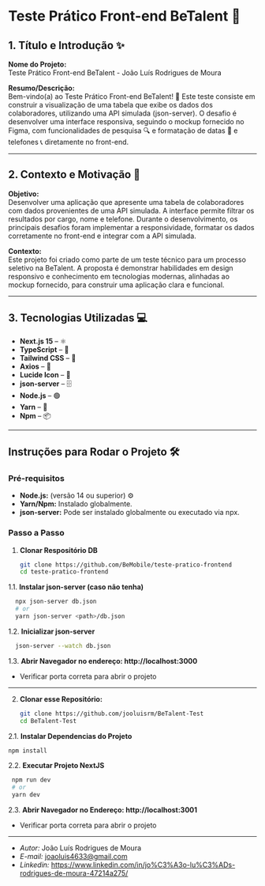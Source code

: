 # Teste Prático Front-end BeTalent 🚀

## 1. Título e Introdução ✨

**Nome do Projeto:**  
Teste Prático Front-end BeTalent - João Luís Rodrigues de Moura

**Resumo/Descrição:**  
Bem-vindo(a) ao Teste Prático Front-end BeTalent! 👋 Este teste consiste em construir a visualização de uma tabela que exibe os dados dos colaboradores, utilizando uma API simulada (json-server). O desafio é desenvolver uma interface responsiva, seguindo o mockup fornecido no Figma, com funcionalidades de pesquisa 🔍 e formatação de datas 📅 e telefones 📞 diretamente no front-end.

---

## 2. Contexto e Motivação 🎯

**Objetivo:**  
Desenvolver uma aplicação que apresente uma tabela de colaboradores com dados provenientes de uma API simulada. A interface permite filtrar os resultados por cargo, nome e telefone. Durante o desenvolvimento, os principais desafios foram implementar a responsividade, formatar os dados corretamente no front-end e integrar com a API simulada.

**Contexto:**  
Este projeto foi criado como parte de um teste técnico para um processo seletivo na BeTalent. A proposta é demonstrar habilidades em design responsivo e conhecimento em tecnologias modernas, alinhadas ao mockup fornecido, para construir uma aplicação clara e funcional.

---

## 3. Tecnologias Utilizadas 💻

- **Next.js 15** – ⚛️
- **TypeScript** – 📜
- **Tailwind CSS** – 💨
- **Axios** – 🔗
- **Lucide Icon** – 🎨
- **json-server** – 🗄️
- **Node.js** – 🟢
- **Yarn** – 🧶
- **Npm** – 📦

---

## Instruções para Rodar o Projeto 🛠️

### Pré-requisitos
- **Node.js:** (versão 14 ou superior) ⚙️
- **Yarn/Npm:** Instalado globalmente.
- **json-server:** Pode ser instalado globalmente ou executado via npx.

### Passo a Passo

1. **Clonar Respositório DB**  
   ```bash
   git clone https://github.com/BeMobile/teste-pratico-frontend
   cd teste-pratico-frontend
   ```
1.1. **Instalar json-server (caso não tenha)**  
```bash
  npx json-server db.json
  # or
  yarn json-server <path>/db.json
```
1.2. **Inicializar json-server**
```bash
  json-server --watch db.json
```
1.3. **Abrir Navegador no endereço: http://localhost:3000**
- Verificar porta correta para abrir o projeto
---

2. **Clonar esse Repositório:**
   ```bash
   git clone https://github.com/jooluisrm/BeTalent-Test
   cd BeTalent-Test
   ```
2.1. **Instalar Dependencias do Projeto**
  ```bash
  npm install
  ```
2.2. **Executar Projeto NextJS**
 ```bash
  npm run dev
  # or
  yarn dev
  ```
2.3. **Abrir Navegador no Endereço: http://localhost:3001**
- Verificar porta correta para abrir o projeto
---

- *Autor:* João Luís Rodrigues de Moura
- *E-mail:* joaoluis4633@gmail.com
- *Linkedin:* https://www.linkedin.com/in/jo%C3%A3o-lu%C3%ADs-rodrigues-de-moura-47214a275/
